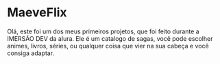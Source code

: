 # MaeveFlix
Olá, este foi um dos meus primeiros projetos, que foi feito durante a IMERSÃO DEV da alura.
Ele é um catalogo de sagas, você pode escolher animes, livros, séries, ou qualquer coisa que vier na sua cabeça e você consiga adaptar.
